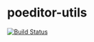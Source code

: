 # poeditor-utils

[![Build Status](https://travis-ci.org/famousgarkin/poeditor-utils.svg?branch=master)](https://travis-ci.org/famousgarkin/poeditor-utils)
